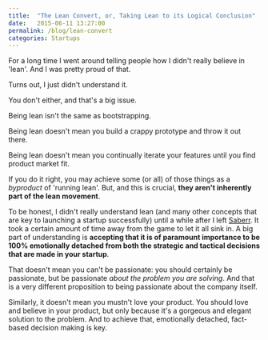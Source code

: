 ```yaml
---
title:  "The Lean Convert, or, Taking Lean to its Logical Conclusion"
date:   2015-06-11 13:27:00
permalink: /blog/lean-convert
categories: Startups
---
```


For a long time I went around telling people how I didn't really believe in 'lean'. And I was pretty proud of that.

Turns out, I just didn't understand it.

You don't either, and that's a big issue.

Being lean isn't the same as bootstrapping.

Being lean doesn't mean you build a crappy prototype and throw it out there.

Being lean doesn't mean you continually iterate your features until you find product market fit.

If you do it right, you may achieve some (or all) of those things as a _byproduct_ of 'running lean'. But, and this is crucial, **they aren't inherently part of the lean movement**.

To be honest, I didn't really understand lean (and many other concepts that are key to launching a startup successfully) until a while after I left [Saberr](http://saberr.com). It took a certain amount of time away from the game to let it all sink in. A big part of understanding is **accepting that it is of paramount importance to be 100% emotionally detached from both the strategic and tactical decisions that are made in your startup**.

That doesn't mean you can't be passionate: you should certainly be passionate, but be passionate _about the problem you are solving_. And that is a very different proposition to being passionate about the company itself.

Similarly, it doesn't mean you mustn't love your product. You should love and believe in your product, but only because it's a gorgeous and elegant solution to the problem. And to achieve that, emotionally detached, fact-based decision making is key.
